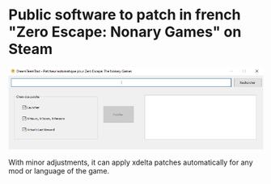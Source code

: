 # Public software to patch in french "Zero Escape: Nonary Games" on Steam

![](ressource/preview_software.png)


With minor adjustments, it can apply xdelta patches automatically for any mod or language of the game.
